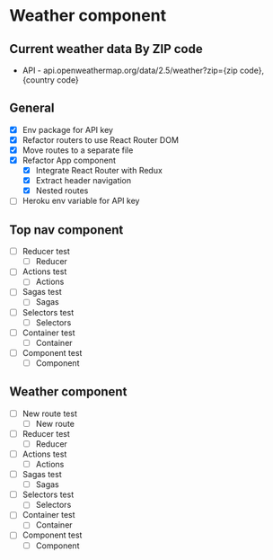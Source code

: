 # Weather component
## Current weather data By ZIP code

- API - api.openweathermap.org/data/2.5/weather?zip={zip code},{country code}

## General
- [x] Env package for API key
- [x] Refactor routers to use React Router DOM
- [x] Move routes to a separate file
- [x] Refactor App component
  - [x] Integrate React Router with Redux
  - [x] Extract header navigation
  - [x] Nested routes
- [ ] Heroku env variable for API key

## Top nav component
- [ ] Reducer test
  - [ ] Reducer
- [ ] Actions test
  - [ ] Actions
- [ ] Sagas test
  - [ ] Sagas
- [ ] Selectors test
  - [ ] Selectors
- [ ] Container test
  - [ ] Container
- [ ] Component test
  - [ ] Component

## Weather component
- [ ] New route test
  - [ ] New route
- [ ] Reducer test
  - [ ] Reducer
- [ ] Actions test
  - [ ] Actions
- [ ] Sagas test
  - [ ] Sagas
- [ ] Selectors test
  - [ ] Selectors
- [ ] Container test
  - [ ] Container
- [ ] Component test
  - [ ] Component
